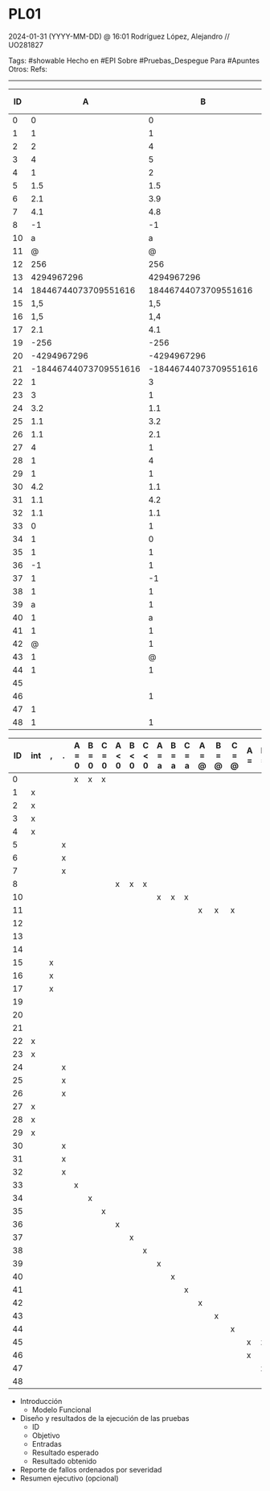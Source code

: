 # PL01
2024-01-31 (YYYY-MM-DD) @ 16:01
Rodríguez López, Alejandro // UO281827

Tags:
	#showable
	Hecho en #EPI
	Sobre #Pruebas_Despegue 
	Para #Apuntes
	Otros:
	Refs:
 
<hr>

| ID | A | B | C | Salida Esperada | Salida Obtenida |
| ---- | ---- | ---- | ---- | ---- | ---- |
| 0 | 0 | 0 | 0 | Invalido | Equilatero |
| 1 | 1 | 1 | 1 | Equilatero | Equilatero |
| 2 | 2 | 4 | 5 | Escaleno | Escaleno |
| 3 | 4 | 5 | 4 | Isosceles | Isosceles |
| 4 | 1 | 2 | 3 | Invalido | Invalido |
| 5 | 1.5 | 1.5 | 1.5 | Equilatero | Equilatero |
| 6 | 2.1 | 3.9 | 5 | Escaleno | Escaleno |
| 7 | 4.1 | 4.8 | 4.1 | Isosceles | Equilatero |
| 8 | -1 | -1 | -1 | Invalido | Invalido |
| 10 | a | a | a | Invalido | Invalido |
| 11 | @ | @ | @ | Invalido | Invalido |
| 12 | 256 | 256 | 256 | Equilatero | Equilatero |
| 13 | 4294967296 | 4294967296 | 4294967296 | Equilatero | Equilatero |
| 14 | 18446744073709551616 | 18446744073709551616 | 18446744073709551616 | Equilatero | Equilatero |
| 15 | 1,5 | 1,5 | 1,5 | Invalido | Equilatero |
| 16 | 1,5 | 1,4 | 1,4 | Invalido | Isosceles |
| 17 | 2.1 | 4.1 | 5.1 | Invalido | Escaleno |
| 19 | -256 | -256 | -256 | Invalido | Invalido |
| 20 | -4294967296 | -4294967296 | -4294967296 | Invalido | Invalido |
| 21 | -18446744073709551616 | -18446744073709551616 | -18446744073709551616 | Invalido | Invalido |
| 22 | 1 | 3 | 2 | Invalido | Invalido |
| 23 | 3 | 1 | 2 | Invalido | Escaleno |
| 24 | 3.2 | 1.1 | 2.1 | Invalido | Escaleno |
| 25 | 1.1 | 3.2 | 2.1 | Invalido | Invalido |
| 26 | 1.1 | 2.1 | 3.2 | Invalido | Invalido |
| 27 | 4 | 1 | 1 | Invalido | Invalido |
| 28 | 1 | 4 | 1 | Invalido | Invalido |
| 29 | 1 | 1 | 4 | Invalido | Invalido |
| 30 | 4.2 | 1.1 | 1.1 | Invalido | Invalido |
| 31 | 1.1 | 4.2 | 1.1 | Invalido | Invalido |
| 32 | 1.1 | 1.1 | 4.2 | Invalido | Invalido |
| 33 | 0 | 1 | 1 | Invalido | Isosceles |
| 34 | 1 | 0 | 1 | Invalido | Isosceles |
| 35 | 1 | 1 | 0 | Invalido | Isosceles |
| 36 | -1 | 1 | 1 | Invalido | Invalido |
| 37 | 1 | -1 | 1 | Invalido | Invalido |
| 38 | 1 | 1 | -1 | Invalido | Invalido |
| 39 | a | 1 | 1 | Invalido | Invalido |
| 40 | 1 | a | 1 | Invalido | Invalido |
| 41 | 1 | 1 | a | Invalido | Invalido |
| 42 | @ | 1 | 1 | Invalido | Invalido |
| 43 | 1 | @ | 1 | Invalido | Invalido |
| 44 | 1 | 1 | @ | Invalido | Invalido |
| 45 |  |  |  | Invalido | Invalido |
| 46 |  | 1 | 1 | Invalido | Invalido |
| 47 | 1 |  | 1 | Invalido | Invalido |
| 48 | 1 | 1 |  | Invalido | Invalido |


| ID | int | , | . | A = 0 | B = 0 | C = 0 | A < 0 | B < 0 | C < 0 | A = a | B = a | C = a | A = @ | B = @ | C = @ | A = | B = | C = | Equilatero | Isosceles | Escaleno | Des Triangular (a=b+c) | Des Triangular (b=a+c) | Des Triangular (c=a+b) | Des Triangular (a>b+c) | Des Triangular (b>a+c) | Des Triangular (c>a+b) | OF | UF |
| ---- | ---- | ---- | ---- | ---- | ---- | ---- | ---- | ---- | ---- | ---- | ---- | ---- | ---- | ---- | ---- | ---- | ---- | ---- | ---- | ---- | ---- | ---- | ---- | ---- | ---- | ---- | ---- | ---- | ---- |
| 0 |  |  |  | x | x | x |  |  |  |  |  |  |  |  |  |  |  |  |  |  |  |  |  |  |  |  |  |  |  |
| 1 | x |  |  |  |  |  |  |  |  |  |  |  |  |  |  |  |  |  | x |  |  |  |  |  |  |  |  |  |  |
| 2 | x |  |  |  |  |  |  |  |  |  |  |  |  |  |  |  |  |  |  |  | x |  |  |  |  |  |  |  |  |
| 3 | x |  |  |  |  |  |  |  |  |  |  |  |  |  |  |  |  |  |  | x |  |  |  |  |  |  |  |  |  |
| 4 | x |  |  |  |  |  |  |  |  |  |  |  |  |  |  |  |  |  |  |  |  |  |  | x |  |  |  |  |  |
| 5 |  |  | x |  |  |  |  |  |  |  |  |  |  |  |  |  |  |  | x |  |  |  |  |  |  |  |  |  |  |
| 6 |  |  | x |  |  |  |  |  |  |  |  |  |  |  |  |  |  |  |  |  | x |  |  |  |  |  |  |  |  |
| 7 |  |  | x |  |  |  |  |  |  |  |  |  |  |  |  |  |  |  |  | x |  |  |  |  |  |  |  |  |  |
| 8 |  |  |  |  |  |  | x | x | x |  |  |  |  |  |  |  |  |  |  |  |  |  |  |  |  |  |  |  |  |
| 10 |  |  |  |  |  |  |  |  |  | x | x | x |  |  |  |  |  |  |  |  |  |  |  |  |  |  |  |  |  |
| 11 |  |  |  |  |  |  |  |  |  |  |  |  | x | x | x |  |  |  |  |  |  |  |  |  |  |  |  |  |  |
| 12 |  |  |  |  |  |  |  |  |  |  |  |  |  |  |  |  |  |  |  |  |  |  |  |  |  |  |  | 8bit |  |
| 13 |  |  |  |  |  |  |  |  |  |  |  |  |  |  |  |  |  |  |  |  |  |  |  |  |  |  |  | 32bit |  |
| 14 |  |  |  |  |  |  |  |  |  |  |  |  |  |  |  |  |  |  |  |  |  |  |  |  |  |  |  | 64bit |  |
| 15 |  | x |  |  |  |  |  |  |  |  |  |  |  |  |  |  |  |  | x |  |  |  |  |  |  |  |  |  |  |
| 16 |  | x |  |  |  |  |  |  |  |  |  |  |  |  |  |  |  |  |  | x |  |  |  |  |  |  |  |  |  |
| 17 |  | x |  |  |  |  |  |  |  |  |  |  |  |  |  |  |  |  |  |  | x |  |  |  |  |  |  |  |  |
| 19 |  |  |  |  |  |  |  |  |  |  |  |  |  |  |  |  |  |  |  |  |  |  |  |  |  |  |  |  | 8bit |
| 20 |  |  |  |  |  |  |  |  |  |  |  |  |  |  |  |  |  |  |  |  |  |  |  |  |  |  |  |  | 32bit |
| 21 |  |  |  |  |  |  |  |  |  |  |  |  |  |  |  |  |  |  |  |  |  |  |  |  |  |  |  |  | 64bit |
| 22 | x |  |  |  |  |  |  |  |  |  |  |  |  |  |  |  |  |  |  |  |  |  | x |  |  |  |  |  |  |
| 23 | x |  |  |  |  |  |  |  |  |  |  |  |  |  |  |  |  |  |  |  |  | x |  |  |  |  |  |  |  |
| 24 |  |  | x |  |  |  |  |  |  |  |  |  |  |  |  |  |  |  |  |  |  | x |  |  |  |  |  |  |  |
| 25 |  |  | x |  |  |  |  |  |  |  |  |  |  |  |  |  |  |  |  |  |  |  | x |  |  |  |  |  |  |
| 26 |  |  | x |  |  |  |  |  |  |  |  |  |  |  |  |  |  |  |  |  |  |  |  | x |  |  |  |  |  |
| 27 | x |  |  |  |  |  |  |  |  |  |  |  |  |  |  |  |  |  |  |  |  |  |  |  | x |  |  |  |  |
| 28 | x |  |  |  |  |  |  |  |  |  |  |  |  |  |  |  |  |  |  |  |  |  |  |  |  | x |  |  |  |
| 29 | x |  |  |  |  |  |  |  |  |  |  |  |  |  |  |  |  |  |  |  |  |  |  |  |  |  | x |  |  |
| 30 |  |  | x |  |  |  |  |  |  |  |  |  |  |  |  |  |  |  |  |  |  |  |  |  | x |  |  |  |  |
| 31 |  |  | x |  |  |  |  |  |  |  |  |  |  |  |  |  |  |  |  |  |  |  |  |  |  | x |  |  |  |
| 32 |  |  | x |  |  |  |  |  |  |  |  |  |  |  |  |  |  |  |  |  |  |  |  |  |  |  | x |  |  |
| 33 |  |  |  | x |  |  |  |  |  |  |  |  |  |  |  |  |  |  |  |  |  |  |  |  |  |  |  |  |  |
| 34 |  |  |  |  | x |  |  |  |  |  |  |  |  |  |  |  |  |  |  |  |  |  |  |  |  |  |  |  |  |
| 35 |  |  |  |  |  | x |  |  |  |  |  |  |  |  |  |  |  |  |  |  |  |  |  |  |  |  |  |  |  |
| 36 |  |  |  |  |  |  | x |  |  |  |  |  |  |  |  |  |  |  |  |  |  |  |  |  |  |  |  |  |  |
| 37 |  |  |  |  |  |  |  | x |  |  |  |  |  |  |  |  |  |  |  |  |  |  |  |  |  |  |  |  |  |
| 38 |  |  |  |  |  |  |  |  | x |  |  |  |  |  |  |  |  |  |  |  |  |  |  |  |  |  |  |  |  |
| 39 |  |  |  |  |  |  |  |  |  | x |  |  |  |  |  |  |  |  |  |  |  |  |  |  |  |  |  |  |  |
| 40 |  |  |  |  |  |  |  |  |  |  | x |  |  |  |  |  |  |  |  |  |  |  |  |  |  |  |  |  |  |
| 41 |  |  |  |  |  |  |  |  |  |  |  | x |  |  |  |  |  |  |  |  |  |  |  |  |  |  |  |  |  |
| 42 |  |  |  |  |  |  |  |  |  |  |  |  | x |  |  |  |  |  |  |  |  |  |  |  |  |  |  |  |  |
| 43 |  |  |  |  |  |  |  |  |  |  |  |  |  | x |  |  |  |  |  |  |  |  |  |  |  |  |  |  |  |
| 44 |  |  |  |  |  |  |  |  |  |  |  |  |  |  | x |  |  |  |  |  |  |  |  |  |  |  |  |  |  |
| 45 |  |  |  |  |  |  |  |  |  |  |  |  |  |  |  | x | x | x |  |  |  |  |  |  |  |  |  |  |  |
| 46 |  |  |  |  |  |  |  |  |  |  |  |  |  |  |  | x |  |  |  |  |  |  |  |  |  |  |  |  |  |
| 47 |  |  |  |  |  |  |  |  |  |  |  |  |  |  |  |  | x |  |  |  |  |  |  |  |  |  |  |  |  |
| 48 |  |  |  |  |  |  |  |  |  |  |  |  |  |  |  |  |  | x |  |  |  |  |  |  |  |  |  |  |  |

- Introducción
	- Modelo Funcional
- Diseño y resultados de la ejecución de las pruebas
	- ID
	- Objetivo
	- Entradas
	- Resultado esperado
	- Resultado obtenido
- Reporte de fallos ordenados por severidad
- Resumen ejecutivo (opcional)
